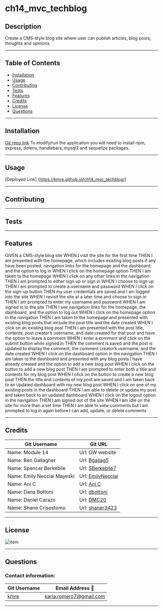 # ch14_mvc_techblog

## Description
Create a CMS-style blog site where user can publish articles, blog posts, thoughts and opinions

---

## Table of Contents

* [Installation](#installation)
* [Usage](#usage)
* [Contributing](#contributing)
* [Tests](#tests)
* [Features](#features)
* [Credits](#credits)
* [License](#license)
* [Questions](#questions)

---

## Installation
[Git repo link](https://github.com/kmre/ch14_mvc_techblog.git)
To modify/run the application you will need to install npm, express, dotenv, handlebars, mysql2 and sequelize packages.

---

## Usage
[Deployed Link] (https://kmre.github.io/ch14_mvc_techblog/)

---

## Contributing

---

## Tests

---

## Features
GIVEN a CMS-style blog site
WHEN I visit the site for the first time
THEN I am presented with the homepage, which includes existing blog posts if any have been posted; navigation links for the homepage and the dashboard; and the option to log in
WHEN I click on the homepage option
THEN I am taken to the homepage
WHEN I click on any other links in the navigation
THEN I am prompted to either sign up or sign in
WHEN I choose to sign up
THEN I am prompted to create a username and password
WHEN I click on the sign-up button
THEN my user credentials are saved and I am logged into the site
WHEN I revisit the site at a later time and choose to sign in
THEN I am prompted to enter my username and password
WHEN I am signed in to the site
THEN I see navigation links for the homepage, the dashboard, and the option to log out
WHEN I click on the homepage option in the navigation
THEN I am taken to the homepage and presented with existing blog posts that include the post title and the date created
WHEN I click on an existing blog post
THEN I am presented with the post title, contents, post creator’s username, and date created for that post and have the option to leave a comment
WHEN I enter a comment and click on the submit button while signed in
THEN the comment is saved and the post is updated to display the comment, the comment creator’s username, and the date created
WHEN I click on the dashboard option in the navigation
THEN I am taken to the dashboard and presented with any blog posts I have already created and the option to add a new blog post
WHEN I click on the button to add a new blog post
THEN I am prompted to enter both a title and contents for my blog post
WHEN I click on the button to create a new blog post
THEN the title and contents of my post are saved and I am taken back to an updated dashboard with my new blog post
WHEN I click on one of my existing posts in the dashboard
THEN I am able to delete or update my post and taken back to an updated dashboard
WHEN I click on the logout option in the navigation
THEN I am signed out of the site
WHEN I am idle on the site for more than a set time
THEN I am able to view comments but I am prompted to log in again before I can add, update, or delete comments

---

## Credits

|Git Username|Git URL|
|------------|-----------------------|
|Name: Module 14| Url: GW website| 
|Name: Ben Gallagher| Url: [Bgallag5](https://github.com/Bgallag5)|
|Name: Spencer Berkebile| Url: [SBerkebile7](https://github.com/SBerkebile7)| 
|Name: Emily Necciai Mayeski| Url: [EmilyNecciai](https://github.com/EmilyNecciai)|
|Name: Ani C| Url: [Ani C](#)|
|Name: Dana Bottoni| Url: [dbottoni](https://github.com/dbottoni)|
|Name: Daniel Carazo| Url: [DMC20 ](https://github.com/DMC20)|
|Name: Shane Crisostomo| Url: [shaner3423](https://github.com/shaner3423)|

---

## License
![item](https://img.shields.io/static/v1?label=license&message=MIT&color=green) 

---

## Questions

### Contact information:

|Git Username|Email Address :e-mail: |
|------------|-----------------------|
|[kmre](https://github.com/kmre)|karla.romero7@gmail.com|

---
